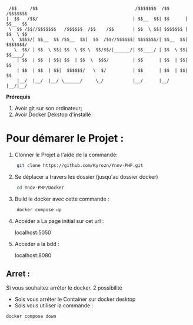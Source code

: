 ```
 /$$     /$$                                     /$$$$$$$  /$$       /$$$$$$$
|  $$   /$$/                                    | $$__  $$| $$      | $$__  $$
 \  $$ /$$//$$$$$$$   /$$$$$$  /$$    /$$       | $$  \ $$| $$$$$$$ | $$  \ $$
  \  $$$$/| $$__  $$ /$$__  $$|  $$  /$$//$$$$$$| $$$$$$$/| $$__  $$| $$$$$$$/
   \  $$/ | $$  \ $$| $$  \ $$ \  $$/$$/|______/| $$____/ | $$  \ $$| $$____/
    | $$  | $$  | $$| $$  | $$  \  $$$/         | $$      | $$  | $$| $$
    | $$  | $$  | $$|  $$$$$$/   \  $/          | $$      | $$  | $$| $$
    |__/  |__/  |__/ \______/     \_/           |__/      |__/  |__/|__/
```

**Prérequis**

1. Avoir git sur son ordinateur;
2. Avoir Docker Dekstop d'installé

# Pour démarer le Projet : 
1. Clonner le Projet a l'aide de la commande:

```bash
    git clone https://github.com/Kyrozn/Ynov-PHP.git
```

2. Se déplacer a travers les dossier (jusqu'au dossier docker)
```bash
    cd Ynov-PHP/Docker
```
3. Build le docker avec cette commande :
```bash
    docker compose up
```
4. Accéder a La page initial sur cet url :

    localhost:5050

5. Acceder a la bdd :

    localhost:8080

## Arret :

Si vous souhaitez arréter le docker. 2 possibilité 
- Sois vous arréter le Container sur docker desktop
- Sois vous utiliser la commande :
```bash
docker compose down
```

